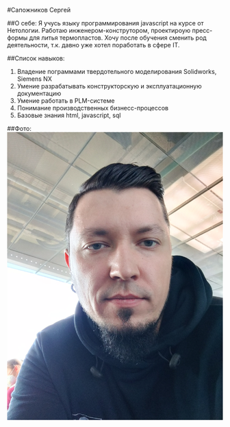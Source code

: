 #Сапожников Сергей

##О себе:
Я учусь языку программирования javascript на курсе от Нетологии. Работаю инженером-конструтором, проектироую пресс-формы для литья термопластов. Хочу после обучения сменить род деятельности, т.к. давно уже хотел поработать в сфере IT.

##Список навыков:
1. Владение пограммами твердотельного моделирования Solidworks, Siemens NX
1. Умение разрабатывать конструкторскую и эксплуатационную документацию
1. Умение работать в PLM-системе
1. Понимание производственных бизнесс-процессов
1. Базовые знания html, javascript, sql

##Фото:
![Pnoto](img/photo.jpg)